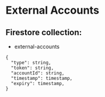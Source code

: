 # External Accounts

## Firestore collection:

- external-accounts

```
{
  "type": string,
  "token": string,
  "accountId": string,
  "timestamp": timestamp,
  "expiry": timestamp,
}
```
